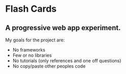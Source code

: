 # Flash Cards
## A progressive web app experiment.
My goals for the project are:
* No frameworks
* Few or no libraries
* No tutorials (only references and one off questions)
* No copy/paste other peoples code
